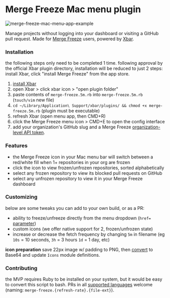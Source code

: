# Merge Freeze Mac menu plugin

![merge-freeze-mac-menu-app-example](https://user-images.githubusercontent.com/3083888/188286665-131e3cb8-9b1d-45e2-af4a-2852201c334e.png)

Manage projects without logging into your dashboard or visiting a GitHub pull request. Made for [Merge Freeze](https://mergefreeze.com) users, powered by [Xbar](https://xbarapp.com/).

### Installation
the following steps only need to be completed 1 time. following approval by the official Xbar plugin directory, installation will be reduced to just 2 steps: install Xbar, click "install Merge Freeze" from the app store.

1. [install Xbar](https://xbarapp.com/dl)
2. open Xbar > click xbar icon > "open plugin folder"
3. paste contents of `merge-freeze.5m.rb` into `merge-freeze.5m.rb` (`touch/vim` new file)
4. `cd ~/Library/Application\ Support/xbar/plugins/ && chmod +x merge-freeze.5m.rb` (plugin must be executable)
5. refresh Xbar (open menu app, then CMD+R)
6. click the Merge Freeze menu icon > CMD+E to open the config interface
7. add your organization's GitHub slug and a Merge Freeze [organization-level API token](https://docs.mergefreeze.com/web-api#organization-access-tokens-organizations-only).

### Features

* the Merge Freeze icon in your Mac menu bar will switch between a red/white fill when 1+ repositories in your org are frozen
* click the icon to view frozen/unfrozen repositories, sorted alphabetically
* select any frozen repository to view its blocked pull requests on GitHub
* select any unfrozen repository to view it in your Merge Freeze dashboard

### Customizing

below are some tweaks you can add to your own build, or as a PR:

* ability to freeze/unfreeze directly from the menu dropdown (`href=` [parameter](https://github.com/matryer/xbar-plugins/blob/main/CONTRIBUTING.md#parameters))
* custom icons (we offer native support for 2, frozen/unfrozen state)
* increase or decrease the fetch frequency by changing `5m` in filename (eg `10s` = 10 seconds, `3h` = 3 hours `1d` = 1 day, etc)

**icon preparation**
save 22px image w/ padding to PNG, then [convert](https://www.base64-image.de/) to Base64 and update `Icons` module definitions.

### Contributing

the MVP requires Ruby to be installed on your system, but it would be easy to convert this script to bash. PRs in all [supported languages](https://github.com/matryer/xbar-plugins/blob/main/CONTRIBUTING.md#supported-languages) welcome (naming: `merge-freeze.{refresh-rate}.{file-ext}`).
